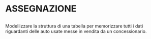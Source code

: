 # ASSEGNAZIONE
##
Modellizzare la struttura di una tabella per memorizzare tutti i dati riguardanti delle auto usate messe in vendita da un concessionario.